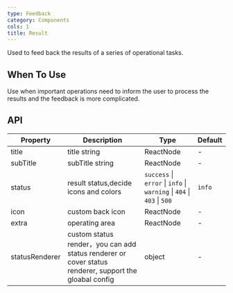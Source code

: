 ```yaml
---
type: Feedback
category: Components
cols: 1
title: Result
---
```


Used to feed back the results of a series of operational tasks.

## When To Use

Use when important operations need to inform the user to process the results and the feedback is more complicated.

## API

| Property | Description | Type | Default |
| --- | --- | --- | --- |
| title | title string | ReactNode | - |
| subTitle | subTitle string | ReactNode | - |
| status | result status,decide icons and colors | `success` \| `error` \| `info` \| `warning` \| `404` \| `403` \| `500` | `info` |
| icon | custom back icon | ReactNode | - |
| extra | operating area | ReactNode | - |
| statusRenderer | custom status render，you can add status renderer or cover status renderer, support the gloabal config| object | - |
